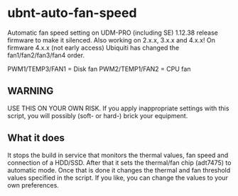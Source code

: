 # ubnt-auto-fan-speed
Automatic fan speed setting on UDM-PRO (including SE) 1.12.38 release firmware to make it silenced. Also working on 2.x.x, 3.x.x and 4.x.x!
On firmware 4.x.x (not early access) Ubiquiti has changed the fan1/fan2/fan3/fan4 order.

PWM1/TEMP3/FAN1 = Disk fan
PWM2/TEMP1/FAN2 = CPU fan


## WARNING
USE THIS ON YOUR OWN RISK.
If you apply inappropriate settings with this script, you will possibly (soft- or hard-) brick your equipment.



## What it does
It stops the build in service that monitors the thermal values, fan speed and connection of a HDD/SSD. After that it sets the thermal/fan chip (adt7475) to automatic mode. Once that is done it changes the thermal and fan threshold values specified in the script. If you like, you can change the values to your own preferences.
